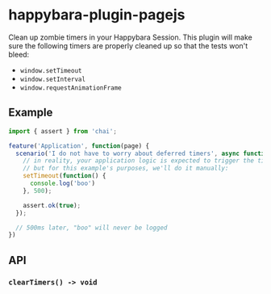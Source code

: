 # happybara-plugin-pagejs

Clean up zombie timers in your Happybara Session. This plugin will make sure
the following timers are properly cleaned up so that the tests won't bleed:

- `window.setTimeout`
- `window.setInterval`
- `window.requestAnimationFrame`

## Example

```javascript
import { assert } from 'chai';

feature('Application', function(page) {
  scenario('I do not have to worry about deferred timers', async function() {
    // in reality, your application logic is expected to trigger the timer
    // but for this example's purposes, we'll do it manually:
    setTimeout(function() {
      console.log('boo')
    }, 500);

    assert.ok(true);
  });

  // 500ms later, "boo" will never be logged
})
```

## API

### `clearTimers() -> void`
